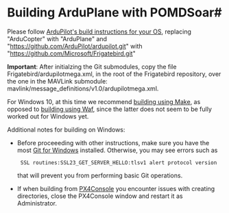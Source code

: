 # Building ArduPlane with POMDSoar#

Please follow [ArduPilot's build instructions for your OS](http://ardupilot.org/dev/docs/building-the-code.html), replacing "ArduCopter" with "ArduPlane" and "https://github.com/ArduPilot/ardupilot.git" with "https://github.com/Microsoft/Frigatebird.git"

__Important__: After initialzing the Git submodules, copy the file Frigatebird/ardupilotmega.xml, in the root of the Frigatebird repository, over the one in the MAVLink submodule: mavlink/message_definitions/v1.0/ardupilotmega.xml.

For Windows 10, at this time we recommend [building using Make](http://ardupilot.org/dev/docs/building-px4-with-make.html#building-px4-with-make), as opposed to [building using Waf](http://ardupilot.org/dev/docs/building-setup-windows-cygwin.html), since the latter does not seem to be fully worked out for Windows yet.

Additional notes for building on Windows:

-  Before proceeeding with other instructions, make sure you have the most [Git for Windows](https://gitforwindows.org/) installed. Otherwise, you may see errors such as
    
        SSL routines:SSL23_GET_SERVER_HELLO:tlsv1 alert protocol version
    
   that will prevent you from performing basic Git operations.
   
-  If when building from [PX4Console](http://ardupilot.org/dev/docs/building-px4-with-make.html#building-px4-with-make) you encounter issues with creating directories, close the PX4Console window and restart it as Administrator.
